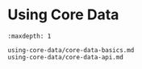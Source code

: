 # Using Core Data

```{toctree}
:maxdepth: 1

using-core-data/core-data-basics.md
using-core-data/core-data-api.md
```